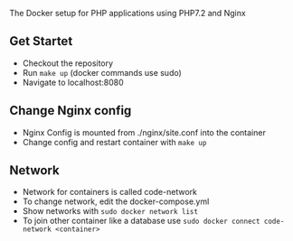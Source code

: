 The Docker setup for PHP applications using PHP7.2 and Nginx 

## Get Startet
* Checkout the repository
* Run `make up` (docker commands use sudo)
* Navigate to localhost:8080

## Change Nginx config
* Nginx Config is mounted from ./nginx/site.conf into the container
* Change config and restart container with `make up`

## Network
* Network for containers is called code-network
* To change network, edit the docker-compose.yml
* Show networks with `sudo docker network list`
* To join other container like a database use `sudo docker connect code-network <container>`


